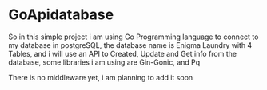 # GoApidatabase
So in this simple project i am using Go Programming language to connect to my database in postgreSQL, the database name is Enigma Laundry with 4 Tables, and i will use an API to Created, Update and Get info from the database, some libraries i am using are Gin-Gonic, and Pq

There is no middleware yet, i am planning to add it soon